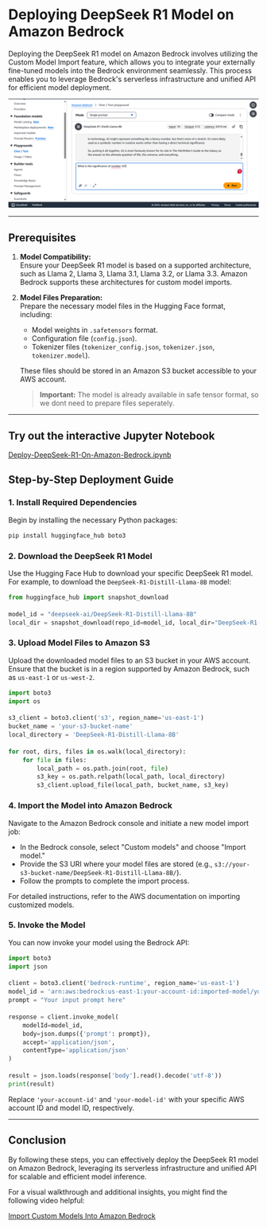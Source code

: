 # Deploying DeepSeek R1 Model on Amazon Bedrock

Deploying the DeepSeek R1 model on Amazon Bedrock involves utilizing the Custom Model Import feature, which allows you to integrate your externally fine-tuned models into the Bedrock environment seamlessly. This process enables you to leverage Bedrock's serverless infrastructure and unified API for efficient model deployment.

![DeepSeekR1 running on Bedrock](img\DeepSeekR1OnBedrock.png)

---

## Prerequisites

1. **Model Compatibility:**  
   Ensure your DeepSeek R1 model is based on a supported architecture, such as Llama 2, Llama 3, Llama 3.1, Llama 3.2, or Llama 3.3. Amazon Bedrock supports these architectures for custom model imports.

2. **Model Files Preparation:**  
   Prepare the necessary model files in the Hugging Face format, including:
   - Model weights in `.safetensors` format.
   - Configuration file (`config.json`).
   - Tokenizer files (`tokenizer_config.json`, `tokenizer.json`, `tokenizer.model`).

   These files should be stored in an Amazon S3 bucket accessible to your AWS account. 

   > **Important:** The model is already available in safe tensor format, so we dont need to prepare files seperately.

---

## Try out the interactive Jupyter Notebook 
[Deploy-DeepSeek-R1-On-Amazon-Bedrock.ipynb](https://github.com/manu-mishra/DeepSeekR1onAmazonBedrock/blob/main/Deploy-DeepSeek-R1-On-Amazon-Bedrock.ipynb)

## Step-by-Step Deployment Guide

### 1. Install Required Dependencies

Begin by installing the necessary Python packages:

```bash
pip install huggingface_hub boto3
```

### 2. Download the DeepSeek R1 Model

Use the Hugging Face Hub to download your specific DeepSeek R1 model. For example, to download the `DeepSeek-R1-Distill-Llama-8B` model:

```python
from huggingface_hub import snapshot_download

model_id = "deepseek-ai/DeepSeek-R1-Distill-Llama-8B"
local_dir = snapshot_download(repo_id=model_id, local_dir="DeepSeek-R1-Distill-Llama-8B")
```

### 3. Upload Model Files to Amazon S3

Upload the downloaded model files to an S3 bucket in your AWS account. Ensure that the bucket is in a region supported by Amazon Bedrock, such as `us-east-1` or `us-west-2`.

```python
import boto3
import os

s3_client = boto3.client('s3', region_name='us-east-1')
bucket_name = 'your-s3-bucket-name'
local_directory = 'DeepSeek-R1-Distill-Llama-8B'

for root, dirs, files in os.walk(local_directory):
    for file in files:
        local_path = os.path.join(root, file)
        s3_key = os.path.relpath(local_path, local_directory)
        s3_client.upload_file(local_path, bucket_name, s3_key)
```

### 4. Import the Model into Amazon Bedrock

Navigate to the Amazon Bedrock console and initiate a new model import job:

- In the Bedrock console, select "Custom models" and choose "Import model."
- Provide the S3 URI where your model files are stored (e.g., `s3://your-s3-bucket-name/DeepSeek-R1-Distill-Llama-8B/`).
- Follow the prompts to complete the import process.

For detailed instructions, refer to the AWS documentation on importing customized models.

### 5. Invoke the Model

You can now invoke your model using the Bedrock API:

```python
import boto3
import json

client = boto3.client('bedrock-runtime', region_name='us-east-1')
model_id = 'arn:aws:bedrock:us-east-1:your-account-id:imported-model/your-model-id'
prompt = "Your input prompt here"

response = client.invoke_model(
    modelId=model_id,
    body=json.dumps({'prompt': prompt}),
    accept='application/json',
    contentType='application/json'
)

result = json.loads(response['body'].read().decode('utf-8'))
print(result)
```

Replace `'your-account-id'` and `'your-model-id'` with your specific AWS account ID and model ID, respectively.

---

## Conclusion

By following these steps, you can effectively deploy the DeepSeek R1 model on Amazon Bedrock, leveraging its serverless infrastructure and unified API for scalable and efficient model inference.

For a visual walkthrough and additional insights, you might find the following video helpful:

[Import Custom Models Into Amazon Bedrock](https://www.youtube.com/watch?v=CA2AXfWWdpA)

